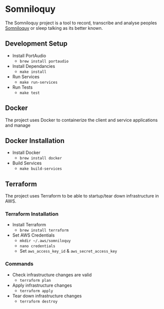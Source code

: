 # Somniloquy

The Somniloquy project is a tool to record, transcribe and analyse peoples [Somniloquy](https://en.wikipedia.org/wiki/Somniloquy) or sleep talking as its better known.

## Development Setup

- Install PortAudio
  - `brew install portaudio`
- Install Dependancies
  - `make install`
- Run Services
  - `make run-services`
- Run Tests
  - `make test`

## Docker

The project uses Docker to containerize the client and service applications and manage 

## Docker Installation

- Install Docker
  - `brew install docker`
- Build Services
  - `make build-services`

## Terraform

The project uses Terraform to be able to startup/tear down infrastructure in AWS.

### Terraform Installation

- Install Terraform
  - `brew install terraform`
- Set AWS Credentials
  - `mkdir ~/.aws/somniloquy`
  - `nano credentials`
  - Set `aws_access_key_id` & `aws_secret_access_key`

### Commands

- Check infrastructure changes are valid
  - `terraform plan`
- Apply infrastructure changes
  - `terraform apply`
- Tear down infrastructure changes
  - `terraform destroy`